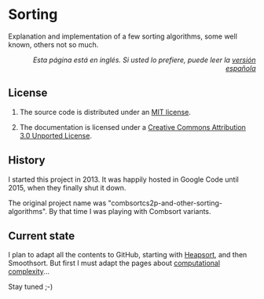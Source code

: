 # Sorting
Explanation and implementation of a few sorting algorithms, some well known, others not so much.

<p align="right"><i>Esta página está en inglés. Si usted lo prefiere, puede leer la <a href="LEAME.md">versión española</a></i></p>

## License

1. The source code is distributed under an [MIT license](src/LICENSE).

2. The documentation is licensed under a [Creative Commons Attribution 3.0 Unported License](doc/LICENSE).

## History

I started this project in 2013. It was happily hosted in Google Code until 2015, when they finally shut it down.

The original project name was "combsortcs2p-and-other-sorting-algorithms". By that time I was playing with Combsort variants.

## Current state

I plan to adapt all the contents to GitHub, starting with [Heapsort](src/heapsort.c), and then Smoothsort. But first I must adapt the pages about [computational complexity](doc/en/BigOhNotation.md)...

Stay tuned ;-)

